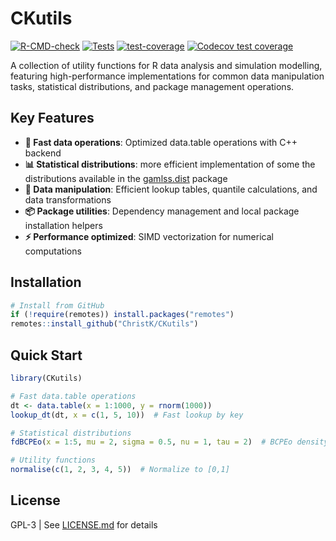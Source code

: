 # CKutils

<!-- badges: start -->
[![R-CMD-check](https://github.com/ChristK/CKutils/workflows/R-CMD-check/badge.svg)](https://github.com/ChristK/CKutils/actions)
[![Tests](https://github.com/ChristK/CKutils/workflows/Tests/badge.svg)](https://github.com/ChristK/CKutils/actions)
[![test-coverage](https://github.com/ChristK/CKutils/workflows/test-coverage/badge.svg)](https://github.com/ChristK/CKutils/actions)
[![Codecov test coverage](https://codecov.io/gh/ChristK/CKutils/branch/main/graph/badge.svg)](https://codecov.io/gh/ChristK/CKutils?branch=main)
<!-- badges: end -->

A collection of utility functions for R data analysis and simulation modelling, featuring high-performance implementations for common data manipulation tasks, statistical distributions, and package management operations.

## Key Features

- **🚀 Fast data operations**: Optimized data.table operations with C++ backend
- **📊 Statistical distributions**: more efficient implementation of some the distributions available in the [gamlss.dist](https://cran.r-project.org/package=gamlss.dist) package
- **🔧 Data manipulation**: Efficient lookup tables, quantile calculations, and data transformations  
- **📦 Package utilities**: Dependency management and local package installation helpers
- **⚡ Performance optimized**: SIMD vectorization for numerical computations

## Installation

```r
# Install from GitHub
if (!require(remotes)) install.packages("remotes")
remotes::install_github("ChristK/CKutils")
```

## Quick Start

```r
library(CKutils)

# Fast data.table operations
dt <- data.table(x = 1:1000, y = rnorm(1000))
lookup_dt(dt, x = c(1, 5, 10))  # Fast lookup by key

# Statistical distributions
fdBCPEo(x = 1:5, mu = 2, sigma = 0.5, nu = 1, tau = 2)  # BCPEo density

# Utility functions
normalise(c(1, 2, 3, 4, 5))  # Normalize to [0,1]
```

## License

GPL-3 | See [LICENSE.md](LICENSE.md) for details
